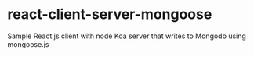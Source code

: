 # react-client-server-mongoose
Sample React.js client with node Koa server that writes to Mongodb using mongoose.js
